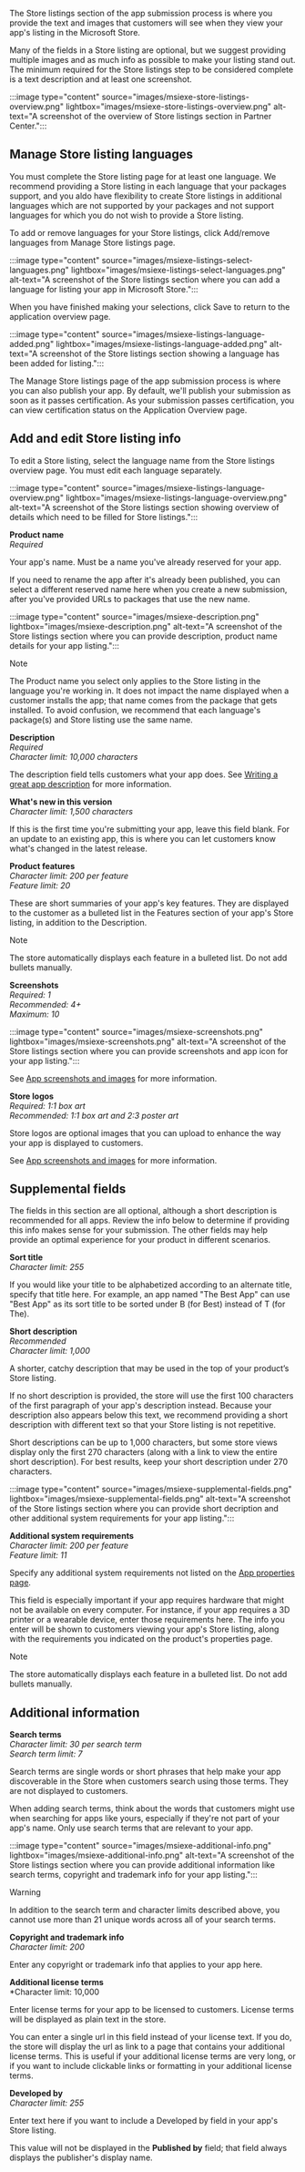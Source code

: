 The Store listings section of the app submission process is where you provide the text and images that customers will see when they view your app's listing in the Microsoft Store.

Many of the fields in a Store listing are optional, but we suggest providing multiple images and as much info as possible to make your listing stand out. The minimum required for the Store listings step to be considered complete is a text description and at least one screenshot.

:::image type="content" source="images/msiexe-store-listings-overview.png" lightbox="images/msiexe-store-listings-overview.png" alt-text="A screenshot of the overview of Store listings section in Partner Center.":::

## Manage Store listing languages

You must complete the Store listing page for at least one language. We recommend providing a Store listing in each language that your packages support, and you  aldo have flexibility to create Store listings in additional languages which are not supported by your packages and not support languages for which you do not wish to provide a Store listing.

To add or remove languages for your Store listings, click Add/remove languages from Manage Store listings page.

:::image type="content" source="images/msiexe-listings-select-languages.png" lightbox="images/msiexe-listings-select-languages.png" alt-text="A screenshot of the Store listings section where you can add a language for listing your app in Microsoft Store.":::

When you have finished making your selections, click Save to return to the application overview page.

:::image type="content" source="images/msiexe-listings-language-added.png" lightbox="images/msiexe-listings-language-added.png" alt-text="A screenshot of the Store listings section showing a language has been added for listing.":::

The Manage Store listings page of the app submission process is where you can also publish your app. By default, we'll publish your submission as soon as it passes certification. As your submission passes certification, you can view certification status on the Application Overview page.
  
## Add and edit Store listing info

To edit a Store listing, select the language name from the Store listings overview page. You must edit each language separately.

:::image type="content" source="images/msiexe-listings-language-overview.png" lightbox="images/msiexe-listings-language-overview.png" alt-text="A screenshot of the Store listings section showing overview of details which need to be filled for Store listings.":::

**Product name**<br>*Required*

Your app's name. Must be a name you've already reserved for your app.

If you need to rename the app after it's already been published, you can select a different reserved name here when you create a new submission, after you've provided URLs to packages that use the new name.

:::image type="content" source="images/msiexe-description.png" lightbox="images/msiexe-description.png" alt-text="A screenshot of the Store listings section where you can provide description, product name details for your app listing.":::

> [!NOTE]
The Product name you select only applies to the Store listing in the language you're working in. It does not impact the name displayed when a customer installs the app; that name comes from the package that gets installed. To avoid confusion, we recommend that each language's package(s) and Store listing use the same name.

**Description**<br>*Required*<br>*Character limit: 10,000 characters*

The description field tells customers what your app does. See [Writing a great app description](../../../apps/publish/publish-your-app/write-great-app-description.md) for more information.

**What's new in this version**<br>*Character limit: 1,500 characters*

If this is the first time you're submitting your app, leave this field blank. For an update to an existing app, this is where you can let customers know what's changed in the latest release.

**Product features**<br>*Character limit: 200 per feature*<br>*Feature limit: 20*

These are short summaries of your app's key features. They are displayed to the customer as a bulleted list in the Features section of your app's Store listing, in addition to the Description.

> [!NOTE]
> The store automatically displays each feature in a bulleted list. Do not add bullets manually.

**Screenshots**<br>*Required: 1*<br>*Recommended: 4+*<br>*Maximum: 10*

:::image type="content" source="images/msiexe-screenshots.png" lightbox="images/msiexe-screenshots.png" alt-text="A screenshot of the Store listings section where you can provide screenshots and app icon for your app listing.":::

See [App screenshots and images](../../../apps/publish/publish-your-app/screenshots-and-images.md) for more information.

**Store logos**<br>*Required: 1:1 box art*<br>*Recommended: 1:1 box art and 2:3 poster art*

Store logos are optional images that you can upload to enhance the way your app is displayed to customers.

See [App screenshots and images](../../../apps/publish/publish-your-app/screenshots-and-images.md) for more information.

## Supplemental fields

The fields in this section are all optional, although a short description is recommended for all apps. Review the info below to determine if providing this info makes sense for your submission. The other fields may help provide an optimal experience for your product in different scenarios.

**Sort title**<br>*Character limit: 255*

If you would like your title to be alphabetized according to an alternate title, specify that title here. For example, an app named "The Best App" can use "Best App" as its sort title to be sorted under B (for Best) instead of T (for The).

**Short description**<br>*Recommended*<br>*Character limit: 1,000*

A shorter, catchy description that may be used in the top of your product’s Store listing.

If no short description is provided, the store will use the first 100 characters of the first paragraph of your app's description instead. Because your description also appears below this text, we recommend providing a short description with different text so that your Store listing is not repetitive.

Short descriptions can be up to 1,000 characters, but some store views display only the first 270 characters (along with a link to view the entire short description). For best results, keep your short description under 270 characters.

:::image type="content" source="images/msiexe-supplemental-fields.png" lightbox="images/msiexe-supplemental-fields.png" alt-text="A screenshot of the Store listings section where you can provide short decription and other additional system requirements for your app listing.":::

**Additional system requirements**<br>*Character limit: 200 per feature*<br>*Feature limit: 11*

Specify any additional system requirements not listed on the [App properties page](../../../apps/publish/publish-your-app/enter-app-properties.md).

This field is especially important if your app requires hardware that might not be available on every computer. For instance, if your app requires a 3D printer or a wearable device, enter those requirements here. The info you enter will be shown to customers viewing your app's Store listing, along with the requirements you indicated on the product's properties page.

> [!NOTE]
> The store automatically displays each feature in a bulleted list. Do not add bullets manually.

## Additional information

**Search terms**<br>*Character limit: 30 per search term*<br>*Search term limit: 7*

Search terms are single words or short phrases that help make your app discoverable in the Store when customers search using those terms. They are not displayed to customers.

When adding search terms, think about the words that customers might use when searching for apps like yours, especially if they're not part of your app's name. Only use search terms that are relevant to your app.

:::image type="content" source="images/msiexe-additional-info.png" lightbox="images/msiexe-additional-info.png" alt-text="A screenshot of the Store listings section where you can provide additional information like search terms, copyright and trademark info for your app listing.":::

> [!WARNING]
> In addition to the search term and character limits described above, you cannot use more than 21 unique words across all of your search terms.

**Copyright and trademark info**<br>*Character limit: 200*

Enter any copyright or trademark info that applies to your app here.

**Additional license terms**<br>*Character limit: 10,000

Enter license terms for your app to be licensed to customers. License terms will be displayed as plain text in the store.

You can enter a single url in this field instead of your license text. If you do, the store will display the url as link to a page that contains your additional license terms. This is useful if your additional license terms are very long, or if you want to include clickable links or formatting in your additional license terms.

**Developed by**<br>*Character limit: 255*

Enter text here if you want to include a Developed by field in your app's Store listing.

This value will not be displayed in the **Published by** field; that field always displays the publisher's display name.
